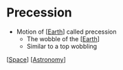 # Precession

- Motion of [[Earth]] called precession
  - The wobble of the [[Earth]]
  - Similar to a top wobbling

[[Space]] [[Astronomy]]

[//begin]: # "Autogenerated link references for markdown compatibility"
[Earth]: earth "Earth 🜨"
[Space]: space "Space"
[Astronomy]: astronomy "Astronomy"
[//end]: # "Autogenerated link references"